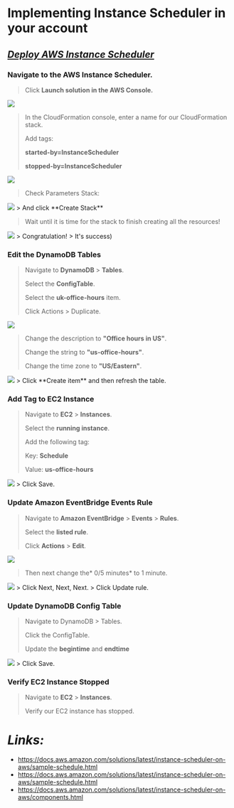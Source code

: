 # Implementing Instance Scheduler in your account


## _[Deploy AWS Instance Scheduler](https://aws.amazon.com/ru/solutions/implementations/instance-scheduler/)_

### Navigate to the AWS Instance Scheduler.
> Click **Launch solution in the AWS Console.**
<img src ='Screenshots/Scheduler_main_page.png'>

> In the CloudFormation console, enter a name for our CloudFormation stack.
> 
> Add tags:
> 
> **started-by=InstanceScheduler**
> 
> **stopped-by=InstanceScheduler**
<img src ='Screenshots/Tags.png'>

> Check Parameters Stack:
<img src ='Screenshots/Stack_parameters.png'>
> And click **Create Stack**

> Wait until it is time for the stack to finish creating all the resources!
<img src ='Screenshots/Stack_completed.png'>
> Congratulation!
> It's success)

### Edit the DynamoDB Tables

> Navigate to **DynamoDB** > **Tables**.
> 
> Select the **ConfigTable**. 
> 
> Select the **uk-office-hours** item.
> 
> Click Actions > Duplicate.
<img src ='Screenshots/DynamoDB_create_office_hours.png'>

> Change the description to **"Office hours in US"**.
> 
> Change the string to **"us-office-hours"**.
> 
> Change the time zone to **"US/Eastern"**.
<img src ='Screenshots/Config_office_hours.png'>
> Click **Create item** and then refresh the table.


### Add Tag to EC2 Instance

> Navigate to **EC2** > **Instances**.
> 
> Select the **running instance**.
> 
> Add the following tag:
> 
> Key: **Schedule**
> 
> Value: **us-office-hours**
<img src ='Screenshots/Add_instance_tag.png'>
> Click Save.

### Update Amazon EventBridge Events Rule

> Navigate to **Amazon EventBridge** > **Events** > **Rules**.
> 
> Select the **listed rule**.
> 
> Click **Actions** > **Edit**.
<img src ='Screenshots/Change_CloudWatch_rule.png'>

> Then next change the* 0/5 minutes* to 1 minute.
<img src ='Screenshots/Correct_CloudWatch_rule.png'>
> Click Next, Next, Next. 
> Click Update rule.

### Update DynamoDB Config Table

> Navigate to DynamoDB > Tables.
> 
> Click the ConfigTable.
> 
> Update the **begintime** and **endtime**
<img src ='Screenshots/Config_period.png'>
> Click Save.

### Verify EC2 Instance Stopped
> Navigate to **EC2** > **Instances**.
> 
> Verify our EC2 instance has stopped.


# _Links:_
- https://docs.aws.amazon.com/solutions/latest/instance-scheduler-on-aws/sample-schedule.html
- https://docs.aws.amazon.com/solutions/latest/instance-scheduler-on-aws/sample-schedule.html
- https://docs.aws.amazon.com/solutions/latest/instance-scheduler-on-aws/components.html